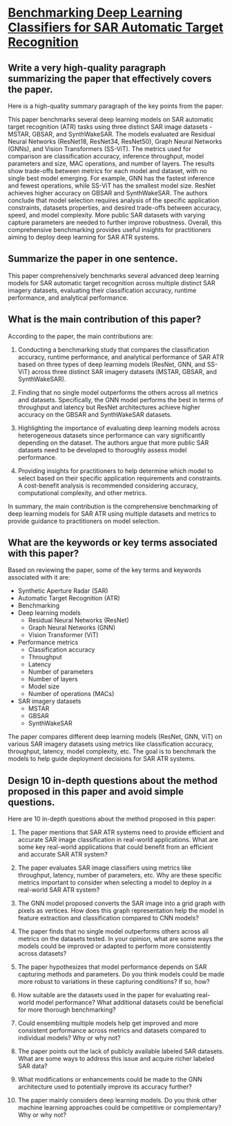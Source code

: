 # [Benchmarking Deep Learning Classifiers for SAR Automatic Target   Recognition](https://arxiv.org/abs/2312.06940)

## Write a very high-quality paragraph summarizing the paper that effectively covers the paper.

 Here is a high-quality summary paragraph of the key points from the paper:

This paper benchmarks several deep learning models on SAR automatic target recognition (ATR) tasks using three distinct SAR image datasets - MSTAR, GBSAR, and SynthWakeSAR. The models evaluated are Residual Neural Networks (ResNet18, ResNet34, ResNet50), Graph Neural Networks (GNNs), and Vision Transformers (SS-ViT). The metrics used for comparison are classification accuracy, inference throughput, model parameters and size, MAC operations, and number of layers. The results show trade-offs between metrics for each model and dataset, with no single best model emerging. For example, GNN has the fastest inference and fewest operations, while SS-ViT has the smallest model size. ResNet achieves higher accuracy on GBSAR and SynthWakeSAR. The authors conclude that model selection requires analysis of the specific application constraints, datasets properties, and desired trade-offs between accuracy, speed, and model complexity. More public SAR datasets with varying capture parameters are needed to further improve robustness. Overall, this comprehensive benchmarking provides useful insights for practitioners aiming to deploy deep learning for SAR ATR systems.


## Summarize the paper in one sentence.

 This paper comprehensively benchmarks several advanced deep learning models for SAR automatic target recognition across multiple distinct SAR imagery datasets, evaluating their classification accuracy, runtime performance, and analytical performance.


## What is the main contribution of this paper?

 According to the paper, the main contributions are:

1) Conducting a benchmarking study that compares the classification accuracy, runtime performance, and analytical performance of SAR ATR based on three types of deep learning models (ResNet, GNN, and SS-ViT) across three distinct SAR imagery datasets (MSTAR, GBSAR, and SynthWakeSAR). 

2) Finding that no single model outperforms the others across all metrics and datasets. Specifically, the GNN model performs the best in terms of throughput and latency but ResNet architectures achieve higher accuracy on the GBSAR and SynthWakeSAR datasets. 

3) Highlighting the importance of evaluating deep learning models across heterogeneous datasets since performance can vary significantly depending on the dataset. The authors argue that more public SAR datasets need to be developed to thoroughly assess model performance.

4) Providing insights for practitioners to help determine which model to select based on their specific application requirements and constraints. A cost-benefit analysis is recommended considering accuracy, computational complexity, and other metrics.

In summary, the main contribution is the comprehensive benchmarking of deep learning models for SAR ATR using multiple datasets and metrics to provide guidance to practitioners on model selection.


## What are the keywords or key terms associated with this paper?

 Based on reviewing the paper, some of the key terms and keywords associated with it are:

- Synthetic Aperture Radar (SAR)
- Automatic Target Recognition (ATR) 
- Benchmarking
- Deep learning models
    - Residual Neural Networks (ResNet)
    - Graph Neural Networks (GNN)
    - Vision Transformer (ViT)
- Performance metrics
    - Classification accuracy
    - Throughput 
    - Latency
    - Number of parameters
    - Number of layers
    - Model size
    - Number of operations (MACs)
- SAR imagery datasets
    - MSTAR
    - GBSAR 
    - SynthWakeSAR

The paper compares different deep learning models (ResNet, GNN, ViT) on various SAR imagery datasets using metrics like classification accuracy, throughput, latency, model complexity, etc. The goal is to benchmark the models to help guide deployment decisions for SAR ATR systems.


## Design 10 in-depth questions about the method proposed in this paper and avoid simple questions.

 Here are 10 in-depth questions about the method proposed in this paper:

1. The paper mentions that SAR ATR systems need to provide efficient and accurate SAR image classification in real-world applications. What are some key real-world applications that could benefit from an efficient and accurate SAR ATR system?

2. The paper evaluates SAR image classifiers using metrics like throughput, latency, number of parameters, etc. Why are these specific metrics important to consider when selecting a model to deploy in a real-world SAR ATR system?

3. The GNN model proposed converts the SAR image into a grid graph with pixels as vertices. How does this graph representation help the model in feature extraction and classification compared to CNN models? 

4. The paper finds that no single model outperforms others across all metrics on the datasets tested. In your opinion, what are some ways the models could be improved or adapted to perform more consistently across datasets?

5. The paper hypothesizes that model performance depends on SAR capturing methods and parameters. Do you think models could be made more robust to variations in these capturing conditions? If so, how?

6. How suitable are the datasets used in the paper for evaluating real-world model performance? What additional datasets could be beneficial for more thorough benchmarking?

7. Could ensembling multiple models help get improved and more consistent performance across metrics and datasets compared to individual models? Why or why not?

8. The paper points out the lack of publicly available labeled SAR datasets. What are some ways to address this issue and acquire richer labeled SAR data?  

9. What modifications or enhancements could be made to the GNN architecture used to potentially improve its accuracy further?

10. The paper mainly considers deep learning models. Do you think other machine learning approaches could be competitive or complementary? Why or why not?
